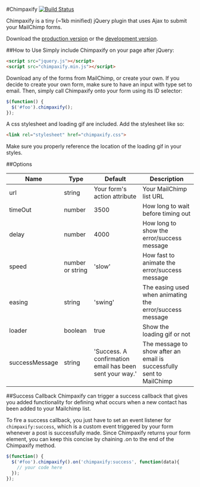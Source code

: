 #Chimpaxify
[![Build Status](https://travis-ci.org/corporadobob/chimpaxify.png?branch=master)](https://travis-ci.org/corporadobob/chimpaxify)

Chimpaxify is a tiny (~1kb minified) jQuery plugin that uses Ajax to submit your MailChimp forms.

Download the [production version][min] or the [development version][max].

[min]: https://raw.github.com/corporadobob/chimpaxify/master/dist/chimpaxify.min.js
[max]: https://raw.github.com/corporadobob/chimpaxify/master/dist/chimpaxify.js

##How to Use
Simply include Chimpaxify on your page after jQuery:

```html
<script src="jquery.js"></script>
<script src="chimpaxify.min.js"></script>
```

Download any of the forms from MailChimp, or create your own. If you decide to create your own form, make sure to have an input with type set to email. Then, simply call Chimpaxify onto your form using its ID selector:

```js
$(function() {
  $('#foo').chimpaxify();
});
```


A css stylesheet and loading gif are included. Add the stylesheet like so:

```html
<link rel="stylesheet" href="chimpaxify.css">
```

Make sure you properly reference the location of the loading gif in your styles.

##Options
<table>
	<thead>
		<tr>
			<th>Name</th>
			<th>Type</th>
			<th>Default</th>
			<th>Description</th>
		</tr>
	</thead>
	<tbody>
		<tr>
			<td>url</td>
			<td>string</td>
			<td>Your form's action attribute</td>
			<td>Your MailChimp list URL</td>
		</tr>
		<tr>
			<td>timeOut</td>
			<td>number</td>
			<td>3500</td>
			<td>How long to wait before timing out</td>
		</tr>
		<tr>
			<td>delay</td>
			<td>number</td>
			<td>4000</td>
			<td>How long to show the error/success message</td>
		</tr>
		<tr>
			<td>speed</td>
			<td>number or string</td>
			<td>'slow'</td>
			<td>How fast to animate the error/success message</td>
		</tr>
		<tr>
			<td>easing</td>
			<td>string</td>
			<td>'swing'</td>
			<td>The easing used when animating the error/success message</td>
		</tr>
		<tr>
			<td>loader</td>
			<td>boolean</td>
			<td>true</td>
			<td>Show the loading gif or not</td>
		</tr>
		<tr>
			<td>successMessage</td>
			<td>string</td>
			<td>'Success. A confirmation email has been sent your way.'</td>
			<td>The message to show after an email is successfully sent to MailChimp</td>
		</tr>
	</tbody>
</table>

##Success Callback
Chimpaxify can trigger a success callback that gives you added functionality for defining what occurs when a new contact has been added to your Mailchimp list.

To fire a success callback, you just have to set an event listener for `chimpaxify:success`, which is a custom event triggered by your form whenever a post is successfully made. Since Chimpaxify returns your form element, you can keep this concise by chaining .on to the end of the Chimpaxify method.

```js
$(function() {
  $('#foo').chimpaxify().on('chimpaxify:success', function(data){
    // your code here
  });
});
```
